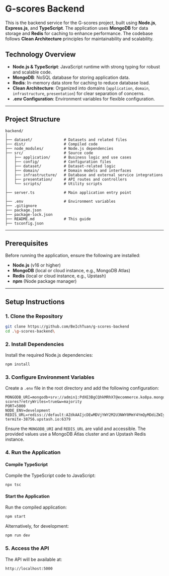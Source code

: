 # G-scores Backend

This is the backend service for the G-scores project, built using **Node.js**, **Express.js**, and **TypeScript**. The application uses **MongoDB** for data storage and **Redis** for caching to enhance performance. The codebase follows **Clean Architecture** principles for maintainability and scalability.

## Technology Overview

- **Node.js & TypeScript**: JavaScript runtime with strong typing for robust and scalable code.
- **MongoDB**: NoSQL database for storing application data.
- **Redis**: In-memory data store for caching to reduce database load.
- **Clean Architecture**: Organized into domains (`application`, `domain`, `infrastructure`, `presentation`) for clear separation of concerns.
- **.env Configuration**: Environment variables for flexible configuration.

---

## Project Structure

```
backend/
│
├── dataset/              # Datasets and related files
├── dist/                 # Compiled code
├── node_modules/         # Node.js dependencies
├── src/                  # Source code
│   ├── application/      # Business logic and use cases
│   ├── config/           # Configuration files
│   ├── dataset/          # Dataset-related logic
│   ├── domain/           # Domain models and interfaces
│   ├── infrastructure/   # Database and external service integrations
│   ├── presentation/     # API routes and controllers
│   └── scripts/          # Utility scripts
│
├── server.ts             # Main application entry point
│
├── .env                  # Environment variables
├── .gitignore
├── package.json
├── package-lock.json
├── README.md             # This guide
├── tsconfig.json
```

---

## Prerequisites

Before running the application, ensure the following are installed:

- **Node.js** (v16 or higher)
- **MongoDB** (local or cloud instance, e.g., MongoDB Atlas)
- **Redis** (local or cloud instance, e.g., Upstash)
- **npm** (Node package manager)

---

## Setup Instructions

### 1. Clone the Repository

```bash
git clone https://github.com/BeIchTuan/g-scores-backend
cd .\g-scores-backend\
```

### 2. Install Dependencies

Install the required Node.js dependencies:

```bash
npm install
```

### 3. Configure Environment Variables

Create a `.env` file in the root directory and add the following configuration:

```env
MONGODB_URI=mongodb+srv://admin1:PdXE3BgCQhkMRhX7@ecommerce.ko8pa.mongodb.net/g-scores?retryWrites=true&w=majority
PORT=5000
NODE_ENV=development
REDIS_URL=rediss://default:AZdkAAIjcDEwMDVjYWY2M2U3NWY0MmY4YmQyMDdiZWIyZmFlMzQyZXAxMA@enjoyed-termite-38756.upstash.io:6379
```

Ensure the `MONGODB_URI` and `REDIS_URL` are valid and accessible. The provided values use a MongoDB Atlas cluster and an Upstash Redis instance.

### 4. Run the Application

#### Compile TypeScript

Compile the TypeScript code to JavaScript:

```bash
npx tsc
```

#### Start the Application

Run the compiled application:

```bash
npm start
```

Alternatively, for development:

```bash
npm run dev
```

### 5. Access the API

The API will be available at:

```
http://localhost:5000
```
